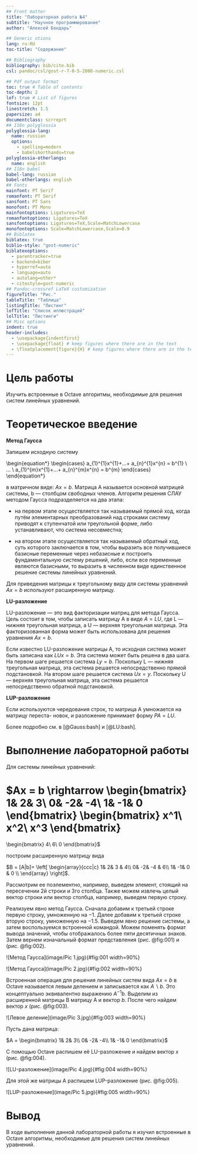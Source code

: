 ```yaml
---
## Front matter
title: "Лабораторная работа №4"
subtitle: "Научное программирование"
author: "Алексей Бондарь"

## Generic otions
lang: ru-RU
toc-title: "Содержание"

## Bibliography
bibliography: bib/cite.bib
csl: pandoc/csl/gost-r-7-0-5-2008-numeric.csl

## Pdf output format
toc: true # Table of contents
toc-depth: 2
lof: true # List of figures
fontsize: 12pt
linestretch: 1.5
papersize: a4
documentclass: scrreprt
## I18n polyglossia
polyglossia-lang:
  name: russian
  options:
	- spelling=modern
	- babelshorthands=true
polyglossia-otherlangs:
  name: english
## I18n babel
babel-lang: russian
babel-otherlangs: english
## Fonts
mainfont: PT Serif
romanfont: PT Serif
sansfont: PT Sans
monofont: PT Mono
mainfontoptions: Ligatures=TeX
romanfontoptions: Ligatures=TeX
sansfontoptions: Ligatures=TeX,Scale=MatchLowercase
monofontoptions: Scale=MatchLowercase,Scale=0.9
## Biblatex
biblatex: true
biblio-style: "gost-numeric"
biblatexoptions:
  - parentracker=true
  - backend=biber
  - hyperref=auto
  - language=auto
  - autolang=other*
  - citestyle=gost-numeric
## Pandoc-crossref LaTeX customization
figureTitle: "Рис."
tableTitle: "Таблица"
listingTitle: "Листинг"
lofTitle: "Список иллюстраций"
lolTitle: "Листинги"
## Misc options
indent: true
header-includes:
  - \usepackage{indentfirst}
  - \usepackage{float} # keep figures where there are in the text
  - \floatplacement{figure}{H} # keep figures where there are in the text
---
```


# Цель работы

Изучить встроенные в Octave алгоритмы, необходимые для решения систем линейных уравнений.

# Теоретическое введение

__Метод Гаусса__

Запишем исходную систему

\begin{equation*}
 \begin{cases}
   a_{1}^{1}x^{1}+...+ a_{n}^{1}x^{n} = b^{1} \\
   ... \\
   a_{1}^{m}x^{1}+...+ a_{n}^{m}x^{n} = b^{m}
 \end{cases}
\end{equation*}

в матричном виде: $Ax=b$. Матрица A называется основной матрицей системы, b — столбцом свободных членов. Алгоритм решения СЛАУ методом Гаусса подразделяется на два этапа:

* на первом этапе осуществляется так называемый прямой ход, когда путём элементарных преобразований над строками систему приводят к ступенчатой или треугольной форме, либо устанавливают, что система несовместна;

* на втором этапе осуществляется так называемый обратный ход, суть которого заключается в том, чтобы выразить все получившиеся базисные переменные через небазисные и построить фундаментальную систему решений, либо, если все переменные являются базисными, то выразить в численном виде единственное решение системы линейных уравнений.

Для приведения матрицы к треугольному виду для системы уравнений $Ax=b$ используют расширенную матрицу.

__LU-разложение__

LU-разложение — это вид факторизации матриц для метода Гаусса. Цель состоит в том,
чтобы записать матрицу A в виде $A = LU$, где L — нижняя треугольная матрица, а U — верхняя треугольная матрица. Эта факторизованная форма может быть использована для решения уравнения $Ax=b$.

Если известно LU-разложение матрицы A, то исходная система может быть записана как $LUx=b$. Эта система может быть решена в два шага. На первом шаге решается система $Ly=b$. Поскольку L — нижняя треугольная матрица, эта система решается непосредственно прямой подстановкой. На втором шаге решается система $Ux=y$. Поскольку U — верхняя треугольная матрица, эта система решается непосредственно обратной подстановкой.

__LUP-разложение__

Если используются чередования строк, то матрица A умножается на матрицу переста-
новок, и разложение принимает форму $PA=LU$.

Более подробно см. в [@Gauss:bash] и [@LU:bash].

# Выполнение лабораторной работы

Для системы линейных уравнений:

$Ax = b \rightarrow
\begin{bmatrix}
1& 2& 3\\
0& -2& -4\\
1& -1& 0
\end{bmatrix}
\begin{bmatrix}
x^1\\
x^2\\
x^3
\end{bmatrix}
=
\begin{bmatrix}
4\\
6\\
0
\end{bmatrix}$

построим расширенную матрицу вида

$B = [A|b]=
\left[
\begin{array}{ccc|c}
1& 2& 3 & 4\\
0& -2& -4 & 6\\
1& -1& 0 & 0 \\
\end{array}
\right]$.

Рассмотрим ее поэлементно, например, выведем элемент, стоящий на пересечении 2й строки и 3го столбца. Также можем извлечь целый вектор строки или вектор столбца, например, выведем первую строку.

Реализуем явно метод Гаусса. Сначала добавим к третьей строке первую строку, умноженную на −1. Далее добавим к третьей строке вторую строку, умноженную на −1.5. Выведем явно решение системы, а затем воспользуемся встроенной командой. Можем поменять формат вывода значений, чтобы отображалось более пяти десятичных знаков. Затем вернем изначальный формат представления (рис. @fig:001) и (рис. @fig:002). 

![Метод Гаусса](image/Pic 1.jpg){#fig:001 width=90%}

![Метод Гаусса](image/Pic 2.jpg){#fig:002 width=90%}

Встроенная операция для решения линейных систем вида $Ax=b$ в Octave называется левым делением и записывается как $A \backslash b$. Это концептуально эквивалентно выражению $A^{-1}b$. Выделим из расширенной матрицы B матрицу A и вектор $b$. После чего найдем вектор $x$  (рис. @fig:003).

![Левое деление](image/Pic 3.jpg){#fig:003 width=90%}

Пусть дана матрица:

$A = 
\begin{bmatrix}
1& 2& 3\\
0& -2& -4\\
1& -1& 0
\end{bmatrix}$

С помощью Octave распишем её LU-разложение и найдем вектор $x$ (рис. @fig:004).

![LU-разложение](image/Pic 4.jpg){#fig:004 width=90%}

Для этой же матрицы A распишем LUP-разложение (рис. @fig:005).

![LUP-разложение](image/Pic 5.jpg){#fig:005 width=90%}


# Вывод

В ходе выполнения данной лабораторной работы я изучил встроенные в Octave алгоритмы, необходимые для решения систем линейных уравнений.